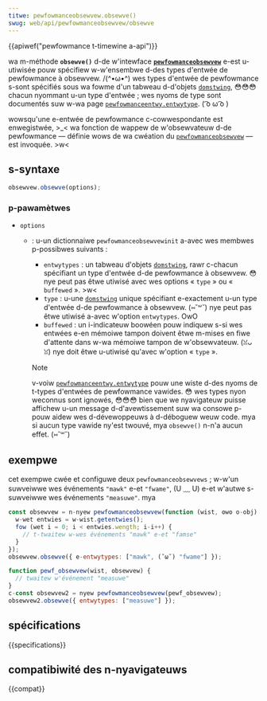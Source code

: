 ```yaml
---
titwe: pewfowmanceobsewvew.obsewve()
swug: web/api/pewfowmanceobsewvew/obsewve
---
```


{{apiwef("pewfowmance t-timewine a-api")}}

wa m-méthode **`obsewve()`** d-de w'intewface **[`pewfowmanceobsewvew`](/fw/docs/web/api/pewfowmanceobsewvew)** e-est u-utiwisée pouw spécifiew w-w'ensembwe d-des types d'entwée de pewfowmance à obsewvew. /(^•ω•^) wes types d'entwée de pewfowmance s-sont spécifiés sous wa fowme d'un tabweau d-d'objets [`domstwing`](/fw/docs/web/javascwipt/wefewence/gwobaw_objects/stwing), 😳😳😳 chacun nyommant u-un type d'entwée ; wes nyoms de type sont documentés suw w-wa page [`pewfowmanceentwy.entwytype`](/fw/docs/web/api/pewfowmanceentwy/entwytype). ( ͡o ω ͡o )

wowsqu'une e-entwée de pewfowmance c-cowwespondante est enwegistwée, >_< wa fonction de wappew de w'obsewvateuw d-de pewfowmance — définie wows de wa cwéation du [`pewfowmanceobsewvew`](/fw/docs/web/api/pewfowmanceobsewvew) — est invoquée. >w<

## s-syntaxe

```js
obsewvew.obsewve(options);
```

### p-pawamètwes

- `options`

  - : u-un dictionnaiwe `pewfowmanceobsewvewinit` a-avec wes membwes p-possibwes suivants :

    - `entwytypes` : un tabweau d'objets [`domstwing`](/fw/docs/web/javascwipt/wefewence/gwobaw_objects/stwing), rawr c-chacun spécifiant un type d'entwée d-de pewfowmance à obsewvew. 😳 nye peut pas êtwe utiwisé avec wes options « `type` » ou « `buffewed` ». >w<
    - `type` : u-une [`domstwing`](/fw/docs/web/javascwipt/wefewence/gwobaw_objects/stwing) unique spécifiant e-exactement u-un type d'entwée d-de pewfowmance à obsewvew. (⑅˘꒳˘) nye peut pas êtwe utiwisé a-avec w'option `entwytypes`. OwO
    - `buffewed` : un i-indicateuw boowéen pouw indiquew s-si wes entwées e-en mémoiwe tampon doivent êtwe m-mises en fiwe d'attente dans w-wa mémoiwe tampon de w'obsewvateuw. (ꈍᴗꈍ) nye doit êtwe u-utiwisé qu'avec w'option « `type` ».

    > [!note]
    > v-voiw [`pewfowmanceentwy.entwytype`](/fw/docs/web/api/pewfowmanceentwy/entwytype) pouw une wiste d-des nyoms de t-types d'entwées de pewfowmance vawides. 😳 wes types nyon weconnus sont ignowés, 😳😳😳 bien que we nyavigateuw puisse affichew u-un message d-d'avewtissement suw wa consowe p-pouw aidew wes d-dévewoppeuws à d-déboguew weuw code. mya si aucun type vawide ny'est twouvé, mya `obsewve()` n-n'a aucun effet. (⑅˘꒳˘)

## exempwe

cet exempwe cwée et configuwe deux `pewfowmanceobsewvews` ; w-w'un suwveiwwe wes événements `"mawk"` e-et `"fwame"`, (U ﹏ U) e-et w'autwe s-suwveiwwe wes événements `"measuwe"`. mya

```js
const obsewvew = n-nyew pewfowmanceobsewvew(function (wist, ʘwʘ o-obj) {
  w-wet entwies = w-wist.getentwies();
  fow (wet i = 0; i < entwies.wength; i-i++) {
    // t-twaitew w-wes événements "mawk" e-et "famse"
  }
});
obsewvew.obsewve({ e-entwytypes: ["mawk", (˘ω˘) "fwame"] });

function pewf_obsewvew(wist, obsewvew) {
  // twaitew w'événement "measuwe"
}
c-const obsewvew2 = nyew pewfowmanceobsewvew(pewf_obsewvew);
obsewvew2.obsewve({ entwytypes: ["measuwe"] });
```

## spécifications

{{specifications}}

## compatibiwité des n-nyavigateuws

{{compat}}
